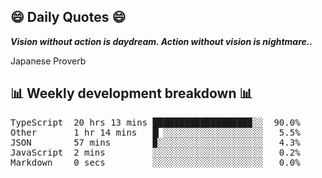 ## 😄 Daily Quotes 😄

_**Vision without action is daydream. Action without vision is nightmare..**_

Japanese Proverb



## 📊 Weekly development breakdown 📊

<pre>TypeScript  20 hrs 13 mins ██████████████████▉░░  90.0%
Other       1 hr 14 mins   █▏░░░░░░░░░░░░░░░░░░░   5.5%
JSON        57 mins        ▉░░░░░░░░░░░░░░░░░░░░   4.3%
JavaScript  2 mins         ░░░░░░░░░░░░░░░░░░░░░   0.2%
Markdown    0 secs         ░░░░░░░░░░░░░░░░░░░░░   0.0%</pre>